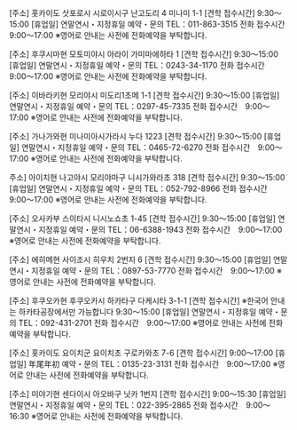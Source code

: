 [주소] 
홋카이도 삿포로시 시로이시구 난고도리 4 미나미 1-1
[견학 접수시간] 
9:30～15:00
[휴업일] 
연말연시・지정휴일
예약・문의
TEL：011-863-3515
전화 접수시간　9:00～17:00
※영어로 안내는 사전에 전화예약을 부탁합니다.



[주소] 
후쿠시마현 모토미야시 아라이 가미마에하타 1
[견학 접수시간] 
9:30～15:00
[휴업일] 
연말연시・지정휴일
예약・문의
TEL：0243-34-1170
전화 접수시간　9:00～17:00
※영어로 안내는 사전에 전화예약을 부탁합니다.




[주소] 
이바라키현 모리야시 미도리1초메 1-1
[견학 접수시간] 
9:30～15:00
[휴업일] 
연말연시・지정휴일
예약・문의
TEL：0297-45-7335
전화 접수시간　9:00～17:00
※영어로 안내는 사전에 전화예약을 부탁합니다.




[주소] 
가나가와현 미나미아시가라시 누다 1223
[견학 접수시간] 
9:30～15:00
[휴업일] 
연말연시・지정휴일
예약・문의
TEL：0465-72-6270
전화 접수시간　9:00～17:00
※영어로 안내는 사전에 전화예약을 부탁합니다.



주소] 
아이치현 나고야시 모리야마구 니시가와라초 318
[견학 접수시간] 
9:30～15:00
[휴업일] 
연말연시・지정휴일
예약・문의
TEL：052-792-8966
전화 접수시간　9:00～17:00
※영어로 안내는 사전에 전화예약을 부탁합니다.



[주소] 
오사카부 스이타시 니시노쇼초 1-45
[견학 접수시간] 
9:30～15:00
[휴업일] 
연말연시・지정휴일
예약・문의
TEL：06-6388-1943
전화 접수시간　9:00～17:00
※영어로 안내는 사전에 전화예약을 부탁합니다.



[주소] 
에히메현 사이조시 히우치 2번지 6
[견학 접수시간] 
9:30～15:00
[휴업일] 
연말연시・지정휴일
예약・문의
TEL：0897-53-7770
전화 접수시간　9:00～17:00
※영어로 안내는 사전에 전화예약을 부탁합니다.



[주소] 
후쿠오카현 후쿠오카시 하카타구 다케시타 3-1-1
[견학 접수시간]   ※한국어 안내는 하카타공장에서만 가능합니다
9:30～15:00
[휴업일] 
연말연시・지정휴일
예약・문의
TEL：092-431-2701
전화 접수시간　9:00～17:00
※영어로 안내는 사전에 전화예약을 부탁합니다.



[주소] 
홋카이도 요이치군 요이치초 구로카와초 7-6
[견학 접수시간] 
9:00～17:00
[휴업일] 
年尾年初
예약・문의
TEL：0135-23-3131
전화 접수시간　9:00～17:00
※영어로 안내는 사전에 전화예약을 부탁합니다.



[주소] 
미야기현 센다이시 아오바구 닛카 1번지
[견학 접수시간] 
9:00～15:30
[휴업일] 
연말연시・지정휴일
예약・문의
TEL：022-395-2865
전화 접수시간　9:00～16:30
※영어로 안내는 사전에 전화예약을 부탁합니다.